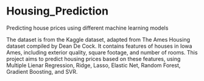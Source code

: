 # Housing_Prediction
Predicting house prices using different machine learning models

The dataset is from the Kaggle dataset, adapted from The Ames Housing dataset compiled by Dean De Cock. It contains features of houses in Iowa Ames, including exterior quality, square footage, and number of rooms. 
This project aims to predict housing prices based on these features, using Multiple Lienar Regression, Ridge, Lasso, Elastic Net, Random Forest, Gradient Boosting, and SVR. 
